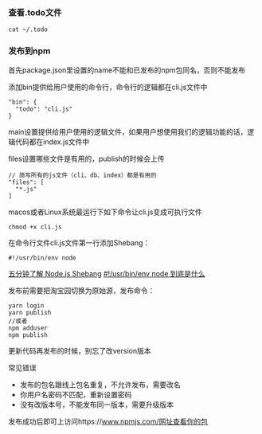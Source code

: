 ### 查看.todo文件
```
cat ~/.todo
```
### 发布到npm
首先package.json里设置的name不能和已发布的npm包同名，否则不能发布

添加bin提供给用户使用的命令行，命令行的逻辑都在cli.js文件中
```
"bin": {
  "todo": "cli.js"
}
```

main设置提供给用户使用的逻辑文件，如果用户想使用我们的逻辑功能的话，逻辑代码都在index.js文件中

files设置哪些文件是有用的，publish的时候会上传
```
// 简写所有的js文件（cli、db、index）都是有用的
"files": [
  "*.js"
]
``` 

macos或者Linux系统最运行下如下命令让cli.js变成可执行文件
```
chmod +x cli.js
```

在命令行文件cli.js文件第一行添加Shebang：
```
#!/usr/bin/env node
```
[五分钟了解 Node.js Shebang](https://www.infoq.cn/article/ruhagzscuw571sokukvy)
[#!/usr/bin/env node 到底是什么](https://juejin.cn/post/6844903826344902670)

发布前需要把淘宝园切换为原始源，发布命令：
```
yarn login
yarn publish
//或者
npm adduser
npm publish
```
更新代码再发布的时候，别忘了改version版本

常见错误
- 发布的包名跟线上包名重复，不允许发布，需要改名
- 你用户名密码不匹配，重新设置密码
- 没有改版本号，不能发布同一版本，需要升级版本

发布成功后即可上访问https://www.npmjs.com/网址查看你的包